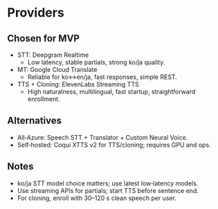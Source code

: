 # Providers

## Chosen for MVP
- STT: Deepgram Realtime
  - Low latency, stable partials, strong ko/ja quality.
- MT: Google Cloud Translate
  - Reliable for ko↔en/ja, fast responses, simple REST.
- TTS + Cloning: ElevenLabs Streaming TTS
  - High naturalness, multilingual, fast startup, straightforward enrollment.

## Alternatives
- All‑Azure: Speech STT + Translator + Custom Neural Voice.
- Self‑hosted: Coqui XTTS v2 for TTS/cloning; requires GPU and ops.

## Notes
- ko/ja STT model choice matters; use latest low‑latency models.
- Use streaming APIs for partials; start TTS before sentence end.
- For cloning, enroll with 30–120 s clean speech per user.

